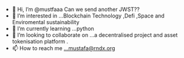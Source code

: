 - 👋 Hi, I’m @mustfaaa Can we send another JWST??
- 👀 I’m interested in ...Blockchain Technology ,Defi ,Space and Enviromental sustainability
- 🌱 I’m currently learning ...python 
- 💞️ I’m looking to collaborate on ...a decentralised project and asset tokenisation platform .
- 📫 How to reach me ...mustafa@rndx.org

<!---
mustfaaa/mustfaaa is a ✨ special ✨ repository because its `README.md` (this file) appears on your GitHub profile.
You can click the Preview link to take a look at your changes.
--->
